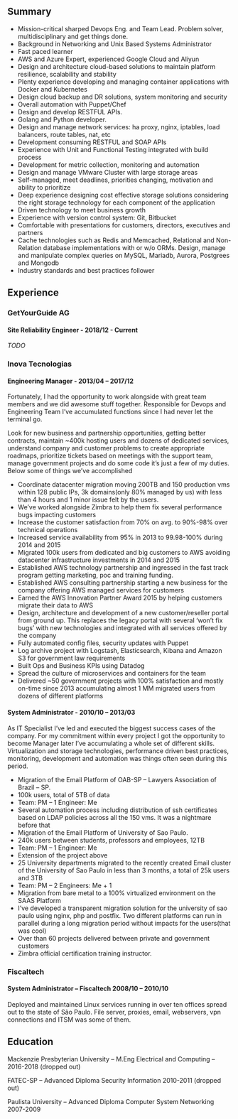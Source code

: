 ## Summary

-   Mission-critical sharped Devops Eng. and Team Lead. Problem solver, multidisciplinary and get things done.
-   Background in Networking and Unix Based Systems Administrator
-   Fast paced learner
-   AWS and Azure Expert, experienced Google Cloud and Aliyun
-   Design and architecture cloud-based solutions to maintain platform resilience, scalability and stability
-   Plenty experience developing and managing container applications with Docker and Kubernetes
-   Design cloud backup and DR solutions, system monitoring and security
-   Overall automation with Puppet/Chef
-   Design and develop RESTFUL APIs.
-   Golang and Python developer.
-   Design and manage network services: ha proxy, nginx, iptables, load balancers, route tables, nat, etc
-   Development consuming RESTFUL and SOAP APIs
-   Experience with Unit and Functional Testing integrated with build process
-   Development for metric collection, monitoring and automation
-   Design and manage VMware Cluster with large storage areas
-   Self-managed, meet deadlines, priorities changing, motivation and ability to prioritize
-   Deep experience designing cost effective storage solutions considering the right storage technology for each component of the application
-   Driven technology to meet business growth
-   Experience with version control system: Git, Bitbucket
-   Comfortable with presentations for customers, directors, executives and partners
-   Cache technologies such as Redis and Memcached, Relational and Non-Relation database implementations with or w/o ORMs. Design, manage and manipulate complex queries on MySQL, Mariadb, Aurora, Postgrees and Mongodb
-   Industry standards and best practices follower

## Experience

### GetYourGuide AG

#### Site Reliability Engineer - 2018/12 - Current

_TODO_

### Inova Tecnologias

#### Engineering Manager - 2013/04 – 2017/12

Fortunately, I had the opportunity to work alongside with great team members and we did awesome stuff together. Responsible for Devops and Engineering Team I’ve accumulated functions since I had never let the terminal go.

Look for new business and partnership opportunities, getting better contracts, maintain ~400k hosting users and dozens of dedicated services, understand company and customer problems to create appropriate roadmaps, prioritize tickets based on meetings with the support team, manage government projects and do some code it’s just a few of my duties. Below some of things we’ve accomplished

-   Coordinate datacenter migration moving 200TB and 150 production vms within 128 public IPs, 3k domains(only 80% managed by us) with less than 4 hours and 1 minor issue felt by the users.
-   We’ve worked alongside Zimbra to help them fix several performance bugs impacting customers
-   Increase the customer satisfaction from 70% on avg. to 90%-98% over technical operations
-   Increased service availability from 95% in 2013 to 99.98-100% during 2014 and 2015
-   Migrated 100k users from dedicated and big customers to AWS avoiding datacenter infrastructure investments in 2014 and 2015
-   Established AWS technology partnership and ingressed in the fast track program getting marketing, poc and training funding.
-   Established AWS consulting partnership starting a new business for the company offering AWS managed services for customers
-   Earned the AWS Innovation Partner Award 2015 by helping customers migrate their data to AWS
-   Design, architecture and development of a new customer/reseller portal from ground up. This replaces the legacy portal with several ‘won’t fix bugs’ with new technologies and integrated with all services offered by the company
-   Fully automated config files, security updates with Puppet
-   Log archive project with Logstash, Elasticsearch, Kibana and Amazon S3 for government law requirements
-   Built Ops and Business KPIs using Datadog
-   Spread the culture of microservices and containers for the team
-   Delivered ~50 government projects with 100% satisfaction and mostly on-time since 2013 accumulating almost 1 MM migrated users from dozens of different platforms

#### System Administrator - 2010/10 – 2013/03

As IT Specialist I’ve led and executed the biggest success cases of the company. For my commitment within every project I got the opportunity to become Manager later I’ve accumulating a whole set of different skills. Virtualization and storage technologies, performance driven best practices, monitoring, development and automation was things often seen during this period.

-   Migration of the Email Platform of OAB-SP – Lawyers Association of Brazil – SP.
-   100k users, total of 5TB of data
-   Team: PM – 1 Engineer: Me
-   Several automation process including distribution of ssh certificates based on LDAP policies across all the 150 vms. It was a nightmare before that
-   Migration of the Email Platform of University of Sao Paulo.
-   240k users between students, professors and employees, 12TB
-   Team: PM – 1 Engineer: Me
-   Extension of the project above
-   25 University departments migrated to the recently created Email cluster of the University of Sao Paulo in less than 3 months, a total of 25k users and 3TB
-   Team: PM – 2 Engineers: Me + 1
-   Migration from bare metal to a 100% virtualized environment on the SAAS Platform
-   I’ve developed a transparent migration solution for the university of sao paulo using nginx, php and postfix. Two different platforms can run in parallel during a long migration period without impacts for the users(that was cool)
-   Over than 60 projects delivered between private and government customers
-   Zimbra official certification training instructor.

### Fiscaltech

#### System Administrator – Fiscaltech 2008/10 – 2010/10

Deployed and maintained Linux services running in over ten offices spread out to the state of São Paulo. File server, proxies, email, webservers, vpn connections and ITSM was some of them.

## Education

Mackenzie Presbyterian University – M.Eng Electrical and Computing – 2016-2018 (dropped out)

FATEC-SP – Advanced Diploma Security Information  2010-2011 (dropped out)

Paulista University – Advanced Diploma Computer System Networking  2007-2009
